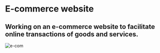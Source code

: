# E-commerce website
Working on an e-commerce website to facilitate online transactions of goods and services.
---
![e-com](https://user-images.githubusercontent.com/77075449/144864175-35846215-e51e-4564-869c-cf10d0611fac.png)
